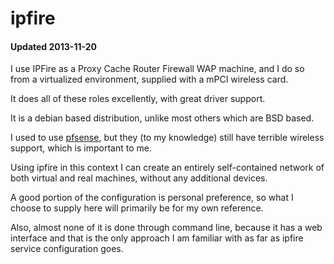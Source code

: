 
# ipfire
#### Updated 2013-11-20

I use IPFire as a Proxy Cache Router Firewall WAP machine, and I do so from a virtualized environment, supplied with a mPCI wireless card.

It does all of these roles excellently, with great driver support.

It is a debian based distribution, unlike most others which are BSD based.

I used to use [pfsense](http://www.pfsense.org/), but they (to my knowledge) still have terrible wireless support, which is important to me.

Using ipfire in this context I can create an entirely self-contained network of both virtual and real machines, without any additional devices.

A good portion of the configuration is personal preference, so what I choose to supply here will primarily be for my own reference.

Also, almost none of it is done through command line, because it has a web interface and that is the only approach I am familiar with as far as ipfire service configuration goes.
